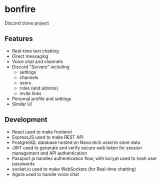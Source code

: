 # bonfire

Discord clone project

## Features

- Real-time text chatting
- Direct messaging
- Voice chat and channels
- Discord "Servers" including
  - settings
  - channels
  - users
  - roles (and admins)
  - invite links
- Personal profile and settings
- Similar UI

## Development

- React used to make frontend
- ExpressJS used to make REST API
- PostgreSQL database hosted on Neon.tech used to store data
- JWT used to generate and verify secure web token for session management and API authentication
- Passport.js handles authentication flow, with bcrypt used to hash user passwords
- socket.io used to make WebSockets (for Real-time chatting)
- Agora used to handle voice chat

